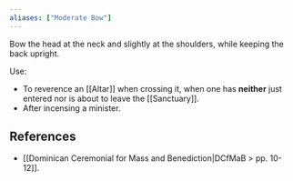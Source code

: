 ```yaml
---
aliases: ["Moderate Bow"]
---
```

Bow the head at the neck and slightly at the shoulders, while keeping the back upright.

Use:

- To reverence an [[Altar]] when crossing it, when one has **neither** just entered nor is about to leave the [[Sanctuary]].
- After incensing a minister.

## References
- [[Dominican Ceremonial for Mass and Benediction|DCfMaB > pp. 10-12]].
